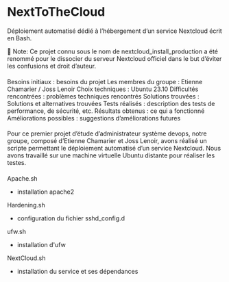 # NextToTheCloud

Déploiement automatisé dédié à l’hébergement d’un service Nextcloud écrit en Bash.

📢 Note: Ce projet connu sous le nom de nextcloud_install_production a été renommé pour le dissocier du serveur Nextcloud officiel dans le but d’éviter les confusions et droit d’auteur.

####
Besoins initiaux : besoins du projet
Les membres du groupe : Etienne Chamarier / Joss Lenoir
Choix techniques : Ubuntu 23.10
Difficultés rencontrées : problèmes techniques rencontrés
Solutions trouvées : Solutions et alternatives trouvées
Tests réalisés : description des tests de performance, de sécurité, etc.
Résultats obtenus : ce qui a fonctionné
Améliorations possibles : suggestions d’améliorations futures
####
Pour ce premier projet d’étude d’administrateur système devops, notre groupe, composé d’Etienne Chamarier et Joss Lenoir, avons réalisé un scripte permettant le déploiement automatisé d’un service Nextcloud. 
Nous avons travaillé sur une machine virtuelle Ubuntu distante pour réaliser les testes.
####

Apache.sh
 - installation apache2

Hardening.sh 
 - configuration du fichier sshd_config.d

ufw.sh
 - installation d'ufw

NextCloud.sh
 - installation du service et ses dépendances
